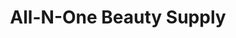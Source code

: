 ---
title: "All-N-One Beauty Supply"
url: /youngstown/all-n-one-beauty-supply/
shop: hairdresser
---